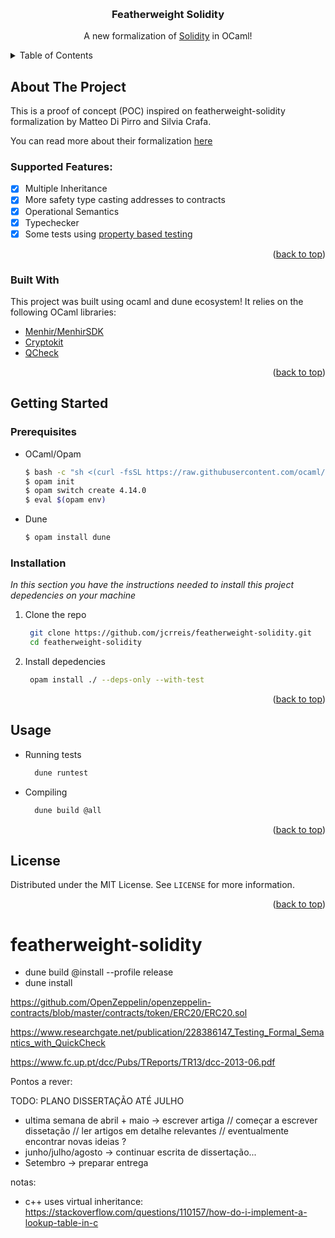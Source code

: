<!-- Improved compatibility of back to top link: See: https://github.com/jcrreis/featherweight-solidity/pull/73 -->
<a name="readme-top"></a>
<!--
*** Thanks for checking out the Best-README-Template. If you have a suggestion
*** that would make this better, please fork the repo and create a pull request
*** or simply open an issue with the tag "enhancement".
*** Don't forget to give the project a star!
*** Thanks again! Now go create something AMAZING! :D
-->



<!-- PROJECT SHIELDS -->
<!--
*** I'm using markdown "reference style" links for readability.
*** Reference links are enclosed in brackets [ ] instead of parentheses ( ).
*** See the bottom of this document for the declaration of the reference variables
*** for contributors-url, forks-url, etc. This is an optional, concise syntax you may use.
*** https://www.markdownguide.org/basic-syntax/#reference-style-links
-->
<!-- [![Contributors][contributors-shield]][contributors-url]
[![Forks][forks-shield]][forks-url]
[![Stargazers][stars-shield]][stars-url]
[![Issues][issues-shield]][issues-url]
[![MIT License][license-shield]][license-url] -->


<!-- PROJECT LOGO -->
<br />
<div align="center">

  <h3 align="center">Featherweight Solidity</h3>

  <p align="center">
    A new formalization of <a href="https://soliditylang.org/">Solidity</a> in OCaml!
    <!-- <br />
    <a href="https://github.com/jcrreis/featherweight-solidity"><strong>Explore the docs »</strong></a>
    <br />
    <br />
    <a href="https://github.com/jcrreis/featherweight-solidity">View Demo</a>
    ·
    <a href="https://github.com/jcrreis/featherweight-solidity/issues">Report Bug</a>
    ·
    <a href="https://github.com/jcrreis/featherweight-solidity/issues">Request Feature</a> -->
  </p>
</div>



<!-- TABLE OF CONTENTS -->
<details>
  <summary>Table of Contents</summary>
  <ol>
    <li>
      <a href="#about-the-project">About The Project</a>
      <ul>
        <li><a href="#supported-features">Supported Features</a></li>
        <li><a href="#built-with">Built With</a></li>
      </ul>
    </li>
    <li>
      <a href="#getting-started">Getting Started</a>
      <ul>
        <li><a href="#prerequisites">Prerequisites</a></li>
        <li><a href="#installation">Installation</a></li>
      </ul>
    </li>
    <li><a href="#usage">Usage</a></li>
    <li><a href="#license">License</a></li>
  </ol>
</details>



<!-- ABOUT THE PROJECT -->
## About The Project

This is a proof of concept (POC) inspired on featherweight-solidity formalization by Matteo Di Pirro and Silvia Crafa.

You can read more about their formalization <a href="https://link.springer.com/chapter/10.1007/978-3-030-43725-1_11">here</a>

### Supported Features:

- [x] Multiple Inheritance
- [x] More safety type casting addresses to contracts
- [x] Operational Semantics 
- [x] Typechecker
- [x] Some tests using  <a href="https://medium.com/criteo-engineering/introduction-to-property-based-testing-f5236229d237">property based testing</a> 
<!-- - [ ] Add Additional Templates w/ Examples
- [ ] Add "components" document to easily copy & paste sections of the readme
- [ ] Multi-language Support -->

<p align="right">(<a href="#readme-top">back to top</a>)</p>



### Built With

This project was built using ocaml and dune ecosystem!
It relies on the following OCaml libraries:

* <a href="https://gitlab.inria.fr/fpottier/menhir">Menhir/MenhirSDK</a>
* <a href="https://github.com/xavierleroy/cryptokit">Cryptokit</a>
* <a href="https://github.com/c-cube/qcheck">QCheck</a>
  
<p align="right">(<a href="#readme-top">back to top</a>)</p>

<!-- GETTING STARTED -->
## Getting Started

### Prerequisites

* OCaml/Opam
  ```sh
  $ bash -c "sh <(curl -fsSL https://raw.githubusercontent.com/ocaml/opam/master/shell/install.sh)"
  $ opam init
  $ opam switch create 4.14.0
  $ eval $(opam env)
  ```

* Dune 
  ```sh
  $ opam install dune
  ```
### Installation

_In this section you have the instructions needed to install this project depedencies on your machine_

1. Clone the repo
   ```sh
    git clone https://github.com/jcrreis/featherweight-solidity.git
    cd featherweight-solidity
   ```
2. Install depedencies
   ```sh
    opam install ./ --deps-only --with-test
   ```

<p align="right">(<a href="#readme-top">back to top</a>)</p>


<!-- USAGE EXAMPLES -->
## Usage

* Running tests
  ```sh
    dune runtest
   ```

* Compiling
  ```sh
    dune build @all
   ```

<p align="right">(<a href="#readme-top">back to top</a>)</p>


<!-- LICENSE -->
## License

Distributed under the MIT License. See `LICENSE` for more information.

<p align="right">(<a href="#readme-top">back to top</a>)</p>



# featherweight-solidity

* dune build @install --profile release
* dune install

https://github.com/OpenZeppelin/openzeppelin-contracts/blob/master/contracts/token/ERC20/ERC20.sol

https://www.researchgate.net/publication/228386147_Testing_Formal_Semantics_with_QuickCheck 

https://www.fc.up.pt/dcc/Pubs/TReports/TR13/dcc-2013-06.pdf 

Pontos a rever:


TODO: PLANO DISSERTAÇÃO ATÉ JULHO


- ultima semana de abril + maio -> escrever artiga // começar a escrever dissetação // ler artigos em detalhe relevantes // eventualmente encontrar novas ideias ? 
- junho/julho/agosto -> continuar escrita de dissertação...
- Setembro -> preparar entrega 



notas:

- c++ uses virtual inheritance: https://stackoverflow.com/questions/110157/how-do-i-implement-a-lookup-table-in-c

